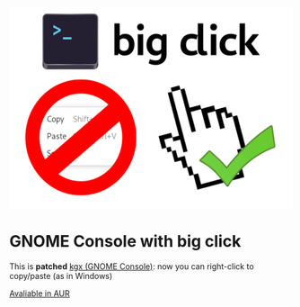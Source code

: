 ![](logo.png)

# GNOME Console with big click

This is **patched** [kgx (GNOME Console)](https://gitlab.gnome.org/GNOME/console): now you can right-click to copy/paste (as in Windows)

[Avaliable in AUR](https://aur.archlinux.org/packages/bigclick)